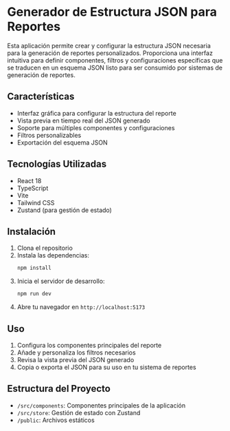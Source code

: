 # Generador de Estructura JSON para Reportes

Esta aplicación permite crear y configurar la estructura JSON necesaria para la generación de reportes personalizados. Proporciona una interfaz intuitiva para definir componentes, filtros y configuraciones específicas que se traducen en un esquema JSON listo para ser consumido por sistemas de generación de reportes.

## Características

- Interfaz gráfica para configurar la estructura del reporte
- Vista previa en tiempo real del JSON generado
- Soporte para múltiples componentes y configuraciones
- Filtros personalizables
- Exportación del esquema JSON

## Tecnologías Utilizadas

- React 18
- TypeScript
- Vite
- Tailwind CSS
- Zustand (para gestión de estado)

## Instalación

1. Clona el repositorio
2. Instala las dependencias:
   ```bash
   npm install
   ```
3. Inicia el servidor de desarrollo:
   ```bash
   npm run dev
   ```
4. Abre tu navegador en `http://localhost:5173`

## Uso

1. Configura los componentes principales del reporte
2. Añade y personaliza los filtros necesarios
3. Revisa la vista previa del JSON generado
4. Copia o exporta el JSON para su uso en tu sistema de reportes

## Estructura del Proyecto

- `/src/components`: Componentes principales de la aplicación
- `/src/store`: Gestión de estado con Zustand
- `/public`: Archivos estáticos


